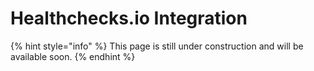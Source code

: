 # Healthchecks.io Integration

{% hint style="info" %}
This page is still under construction and will be available soon.
{% endhint %}

